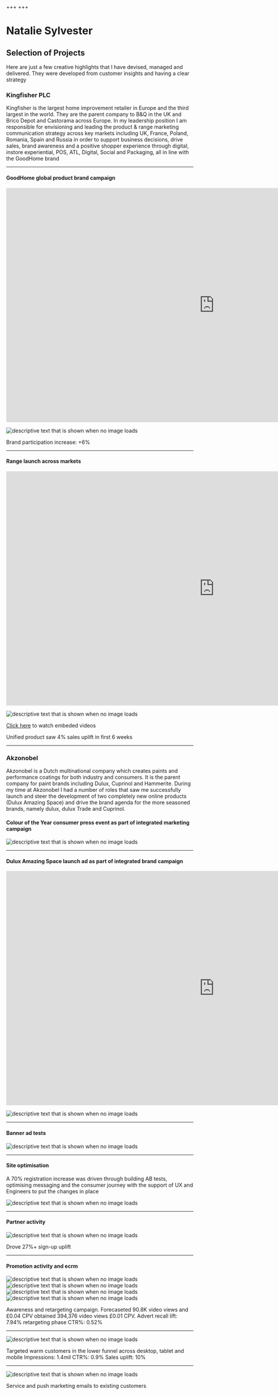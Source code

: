 +++
+++

# Natalie Sylvester

## Selection of Projects

Here are just a few creative highlights that I have devised, managed and delivered.  They were developed from customer insights and having a clear strategy


### Kingfisher PLC

Kingfisher is the largest home improvement retailer in Europe and the third largest in the world. They are the parent company to B&Q in the UK and Brico Depot and Castorama across Europe.
In my leadership position I am responsible for envisioning and leading the product & range  marketing communication strategy across key markets including UK, France, Poland, Romania, Spain and Russia in order to support business decisions, drive sales, brand awareness and a positive shopper experience through digital, instore experiential, POS, ATL, Digital, Social and Packaging, all in line with the GoodHome brand 

<hr>

#### GoodHome global product brand campaign

<iframe width="1120" height="630" src="https://www.youtube.com/embed/7aqlrLYWotI" frameborder="0" allow="accelerometer; autoplay; encrypted-media; gyroscope; picture-in-picture" allowfullscreen></iframe>

![descriptive text that is shown when no image loads](https://raw.githubusercontent.com/NatSyl/natsyl.github.io/develop/static/images/brand%20campaign1.png "")


Brand participation increase: +6% 

<hr>

#### Range launch across markets

<iframe width="1120" height="630" src="https://www.youtube.com/embed/QOvwU9ltaNs" frameborder="0" allow="accelerometer; autoplay; encrypted-media; gyroscope; picture-in-picture" allowfullscreen></iframe>

![descriptive text that is shown when no image loads](https://raw.githubusercontent.com/NatSyl/natsyl.github.io/develop/static/images/Screenshot_2020-07-09%20GoodHome%20paint%20Goodhome%20Brands%20DIY%20at%20B%20Q.jpg
 "")
 
 [Click here](https://www.diy.com/brands/goodhome/paint#icamp=SRD_goodhomepaint) to watch embeded videos 

Unified product saw 4% sales uplift in first 6 weeks

<hr>











### Akzonobel
Akzonobel is a Dutch multinational company which creates paints and performance coatings for both industry and consumers.  It is the parent company for paint brands including Dulux, Cuprinol and Hammerite.
During my time at Akzonobel I had a number of roles that saw me successfully launch and steer the development of two completely new online products  (Dulux Amazing Space) and drive the brand agenda for the more seasoned brands, namely dulux, dulux Trade and Cuprinol.


#### Colour of the Year consumer press event as part of integrated marketing campaign

![descriptive text that is shown when no image loads](https://raw.githubusercontent.com/NatSyl/natsyl.github.io/develop/static/images/Heartwood.png "")


<hr>

#### Dulux Amazing Space launch ad as part of integrated brand campaign

<iframe width="1120" height="630" src="https://www.youtube.com/embed/iNHcZeN0YSs" frameborder="0" allow="accelerometer; autoplay; encrypted-media; gyroscope; picture-in-picture" allowfullscreen></iframe>

![descriptive text that is shown when no image loads](https://raw.githubusercontent.com/NatSyl/natsyl.github.io/develop/static/images/das%20email.png "")



<hr>


#### Banner ad tests

![descriptive text that is shown when no image loads](https://raw.githubusercontent.com/NatSyl/natsyl.github.io/develop/static/images/Banners.png "")

<hr>

#### Site optimisation
A 70% registration increase was driven through building AB tests, optimising messaging and the consumer journey with the support of UX and Engineers to put the changes in place

![descriptive text that is shown when no image loads](https://raw.githubusercontent.com/NatSyl/natsyl.github.io/develop/static/images/site.png "")


<hr>


#### Partner activity

![descriptive text that is shown when no image loads](https://raw.githubusercontent.com/NatSyl/natsyl.github.io/develop/static/images/tsb.png "")


Drove 27%+ sign-up uplift


<hr>


#### Promotion activity and ecrm
![descriptive text that is shown when no image loads](https://raw.githubusercontent.com/NatSyl/natsyl.github.io/develop/static/images/320x50-GIF2.gif "")
![descriptive text that is shown when no image loads](https://raw.githubusercontent.com/NatSyl/natsyl.github.io/develop/static/images/320x50-GIF1.gif "")![descriptive text that is shown when no image loads](https://raw.githubusercontent.com/NatSyl/natsyl.github.io/develop/static/images/Easy%20as%201%202.png "")![descriptive text that is shown when no image loads](https://raw.githubusercontent.com/NatSyl/natsyl.github.io/develop/static/images/easy%201%2C2.jpg "")


Awareness and retargeting campaign. Forecaseted 90.8K video views and £0.04 CPV obtained 394,376 video views £0.01 CPV. Advert recall lift: 7.94%
retargeting phase CTR%:  0.52%


<hr>



![descriptive text that is shown when no image loads](https://raw.githubusercontent.com/NatSyl/natsyl.github.io/develop/static/images/winter.png "")


Targeted warm customers in the lower funnel across desktop, tablet and mobile Impressions: 1.4mil CTR%: 0.9% Sales uplift: 10% 


<hr>



![descriptive text that is shown when no image loads](https://raw.githubusercontent.com/NatSyl/natsyl.github.io/develop/static/images/ecrm.png "")


Service and push marketing emails to existing customers

